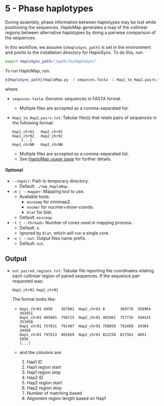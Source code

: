 # 5 - Phase haplotypes

During assembly, phase information between haplotypes may be lost while positioning the sequences. HaploMap generates a map of the collinear regions between alternative haplotypes by doing a pairwise comparison of the sequences.

In this workflow, we assume `${HaploSync_path}` is set in the environment and points to the installation directory for HaploSync. To do this, run:

```bash
export HaploSync_path="/path/to/HaploSync"
```

To run HaploMap, run:

```bash
${HaploSync_path}/HaploMap.py -f sequnces.fasta -c Hap1_to_Hap2.pairs.txt
```

where

* `sequnces.fasta`: Genomic sequences in FASTA format.

  * Multiple files are accepted as a comma-separated list.

* `Hap1_to_Hap2.pairs.txt`: Tabular file(s) that relate pairs of sequences in the following format:

  ```text
  Hap1_chr01   Hap2_chr01
  Hap1_chr02   Hap2_chr02
      [...]
  Hap1_chrNN   Hap2_chrNN 
  ```

  * Multiple files are accepted as a comma-separated list.
  * See [HaploMap usage page](../Usage/HaploMap_usage.md) for further details.

#### Optional

* `--tmpdir`: Path to temporary directory. 
  * Default: `./tmp_HaploMap`.
* `-m | --mapper`: Mapping tool to use.
  * Available tools:
    * `minimap` for minimap2.
    * `nucmer` for nucmer+show-coords.
    * `blat` for blat.
  * Default: `minimap`.
* `-t | --threads`:  Number of cores used in mapping process.
  * Default: `4`.
  * Ignored by `blat`, which will run a single core.
* `-o | --out`: Output files name prefix.
  * Default: `out`.

## Output

* `out.paired_regions.txt`: Tabular file reporting the coordinates relating each collinear region of paired sequences. If the sequence pair requested was: 

  ```Hap1_chr01 Hap2_chr01```

  The format looks like:

  * ```
    Hap1_chr01 4450    367901  Hap2_chr01 0       369778  358964  363451
    Hap1_chr01 405665  756715  Hap2_chr01 402962  757735  344425  351050
    Hap1_chr01 757031  791487  Hap2_chr01 758050  792489  34304   34456
    Hap1_chr01 797613  802669  Hap2_chr01 812258  817361  4691    5056
    [...]
    ```

  * and the columns are:

    1. Hap1 ID
    2. Hap1 region start
    3. Hap1 region stop
    4. Hap2 ID
    5. Hap2 region start
    6. Hap2 region stop
    7. Number of matching based
    8. Alignment region length based on Hap1
